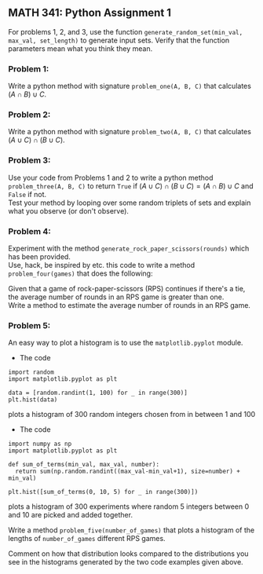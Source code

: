 ## MATH 341: Python Assignment 1

For problems 1, 2, and 3, use the function `generate_random_set(min_val, max_val, set_length)` to generate input sets.  Verify that the function parameters mean what you think they mean. 

### Problem 1: 
Write a python method with signature `problem_one(A, B, C)` that calculates $(A \cap B) \cup C$.

### Problem 2: 
Write a python method with signature `problem_two(A, B, C)` that calculates $(A \cup C) \cap (B \cup C)$.

### Problem 3:
Use your code from Problems 1 and 2 to write a python method `problem_three(A, B, C)` to return `True` 
if $(A \cup C) \cap (B \cup C) = (A \cap B) \cup C$ and `False` if not.  
Test your method by looping over some random triplets of sets and explain what you observe (or don't observe).

### Problem 4: 
Experiment with the method `generate_rock_paper_scissors(rounds)` which has been provided.  
Use, hack, be inspired by etc. this code to write a method `problem_four(games)` that does the following:

Given that a game of rock-paper-scissors (RPS) continues if there's a tie, 
the average number of rounds in an RPS game is greater than one.  
Write a method to estimate the average number of rounds in an RPS game.

### Problem 5: 
An easy way to plot a histogram is to use the `matplotlib.pyplot` module.

* The code
```
import random
import matplotlib.pyplot as plt

data = [random.randint(1, 100) for _ in range(300)]
plt.hist(data)
```
plots a histogram of 300 random integers chosen from in between 1 and 100


* The code
```
import numpy as np
import matplotlib.pyplot as plt

def sum_of_terms(min_val, max_val, number):
  return sum(np.random.randint((max_val-min_val+1), size=number) + min_val)

plt.hist([sum_of_terms(0, 10, 5) for _ in range(300)])
```
plots a histogram of 300 experiments where random 5 integers between 0 and 10 are picked and added together.

Write a method `problem_five(number_of_games)` that plots a histogram of the lengths of `number_of_games` different RPS games.

Comment on how that distribution looks compared to the distributions you see in the histograms generated by the two code examples given above.
